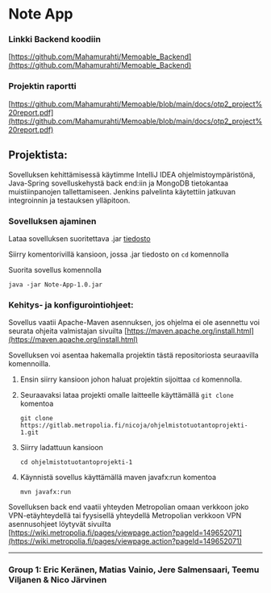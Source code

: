 # Note App


### **Linkki Backend koodiin**

[https://github.com/Mahamurahti/Memoable_Backend](https://github.com/Mahamurahti/Memoable_Backend)

### Projektin raportti

[https://github.com/Mahamurahti/Memoable/blob/main/docs/otp2_project%20report.pdf](https://github.com/Mahamurahti/Memoable/blob/main/docs/otp2_project%20report.pdf)

## **Projektista:**

Sovelluksen kehittämisessä käytimme IntelliJ IDEA ohjelmistoympäristönä, Java-Spring sovelluskehystä back end:iin ja MongoDB tietokantaa muistiinpanojen tallettamiseen. Jenkins palvelinta käytettiin jatkuvan integroinnin ja testauksen ylläpitoon.

### Sovelluksen ajaminen

Lataa sovelluksen suoritettava .jar [tiedosto](https://gitlab.metropolia.fi/nicoja/ohjelmistotuotantoprojekti-1/-/blob/master/Note-App-1.0.jar)

Siirry komentorivillä kansioon, jossa .jar tiedosto on `cd` komennolla


Suorita sovellus komennolla

`java -jar Note-App-1.0.jar`


### **Kehitys- ja konfigurointiohjeet:**

Sovellus vaatii Apache-Maven asennuksen, jos ohjelma ei ole asennettu voi seurata ohjeita valmistajan sivuilta
[https://maven.apache.org/install.html](https://maven.apache.org/install.html)

Sovelluksen voi asentaa hakemalla projektin tästä repositoriosta seuraavilla komennoilla.

1. Ensin siirry kansioon johon haluat projektin sijoittaa `cd` komennolla.

2. Seuraavaksi lataa projekti omalle laitteelle käyttämällä `git clone` komentoa

    `git clone https://gitlab.metropolia.fi/nicoja/ohjelmistotuotantoprojekti-1.git`

3. Siirry ladattuun kansioon 

    `cd ohjelmistotuotantoprojekti-1`

4. Käynnistä sovellus käyttämällä maven javafx:run komentoa

    `mvn javafx:run`

Sovelluksen back end vaatii yhteyden Metropolian omaan verkkoon joko VPN-etäyhteydellä tai fyysisellä yhteydellä Metropolian verkkoon
VPN asennusohjeet löytyvät sivuilta [https://wiki.metropolia.fi/pages/viewpage.action?pageId=149652071](https://wiki.metropolia.fi/pages/viewpage.action?pageId=149652071)

-------

### Group 1: Eric Keränen, Matias Vainio, Jere Salmensaari, Teemu Viljanen & Nico Järvinen

